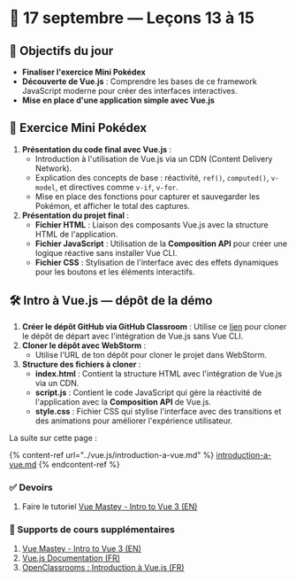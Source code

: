 # 📅 17 septembre — Leçons 13 à 15

## 🚀 Objectifs du jour

* **Finaliser l'exercice Mini Pokédex**
* **Découverte de Vue.js** : Comprendre les bases de ce framework JavaScript moderne pour créer des interfaces interactives.
* **Mise en place d'une application simple avec Vue.js**

## 📒 Exercice Mini Pokédex

1. **Présentation du code final avec Vue.js** :
   * Introduction à l'utilisation de Vue.js via un CDN (Content Delivery Network).
   * Explication des concepts de base : réactivité, `ref()`, `computed()`, `v-model`, et directives comme `v-if`, `v-for`.
   * Mise en place des fonctions pour capturer et sauvegarder les Pokémon, et afficher le total des captures.
2. **Présentation du projet final** :
   * **Fichier HTML** : Liaison des composants Vue.js avec la structure HTML de l'application.
   * **Fichier JavaScript** : Utilisation de la **Composition API** pour créer une logique réactive sans installer Vue CLI.
   * **Fichier CSS** : Stylisation de l'interface avec des effets dynamiques pour les boutons et les éléments interactifs.

## 🛠 Intro à Vue.js — dépôt de la démo

1. **Créer le dépôt GitHub via GitHub Classroom** : Utilise ce [lien](https://classroom.github.com/a/wbeFruIa) pour cloner le dépôt de départ avec l'intégration de Vue.js sans Vue CLI.
2. **Cloner le dépôt avec WebStorm** :
   * Utilise l'URL de ton dépôt pour cloner le projet dans WebStorm.
3. **Structure des fichiers à cloner** :
   * **index.html** : Contient la structure HTML avec l'intégration de Vue.js via un CDN.
   * **script.js** : Contient le code JavaScript qui gère la réactivité de l'application avec la **Composition API** de Vue.js.
   * **style.css** : Fichier CSS qui stylise l'interface avec des transitions et des animations pour améliorer l'expérience utilisateur.

La suite sur cette page :

{% content-ref url="../vue.js/introduction-a-vue.md" %}
[introduction-a-vue.md](../vue.js/introduction-a-vue.md)
{% endcontent-ref %}

### ✅ Devoirs

1. Faire le tutoriel [Vue Mastey - Intro to Vue 3 (EN)](https://www.vuemastery.com/courses/intro-to-vue-3/intro-to-vue3)

### 📒 Supports de cours supplémentaires

1. [Vue Mastey - Intro to Vue 3 (EN)](https://www.vuemastery.com/courses/intro-to-vue-3/intro-to-vue3)
2. [Vue.js Documentation (FR)](https://fr.vuejs.org/guide/introduction)
3. [OpenClassrooms : Introduction à Vue.js (FR)](https://openclassrooms.com/fr/courses/6390311-creez-une-application-web-avec-vue-js)
